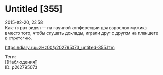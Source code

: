 Untitled [355]
===============

   
 2015-02-20, 23:58   
  Как-то раз видел -- на научной конференции два взрослых мужика вместо того, чтобы слушать доклады, играли друг с другом на планшете в стратегию.   
    
 <https://diary.ru/~zHz00/p202795073_untitled-355.htm>   
   
 Теги:   
 [[Наблюдения]]   
 ID: p202795073